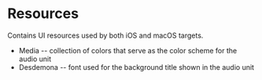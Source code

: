 # Resources

Contains UI resources used by both iOS and macOS targets.

- Media -- collection of colors that serve as the color scheme for the audio unit
- Desdemona -- font used for the background title shown in the audio unit
